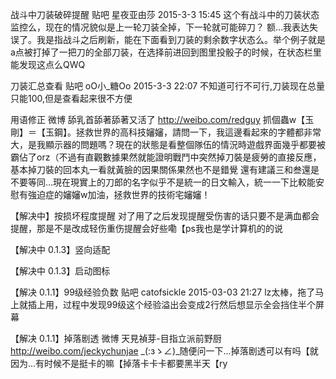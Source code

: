 战斗中刀装破碎提醒
贴吧 星夜亚由莎 2015-3-3 15:45
这个有战斗中的刀装状态监控么，现在的情况貌似是上一轮刀装全掉，下一轮就可能碎刀？
额...我表达失误了。我是指战斗之后刷新，能在下面看到刀装的剩余数字状态么。举个例子就是a点被打掉了一把刀的全部刀装，在选择前进回到图里投骰子的时候，在状态栏里能发现这点么QWQ

刀装汇总查看
贴吧 oO小_糖Oo 2015-3-3 22:07
不知道可行不可行,刀装现在总量只能100,但是查看起来很不方便

用语修正
微博 舔乳首舔著舔著又活了 http://weibo.com/redguy
抓個蟲w【玉剛】＝【玉鋼】。拯救世界的高科技嬸嬸，請問一下，我這邊看起來的字體都非常大，是我顯示器的問題嗎？現在的狀態是看整個隊伍的情況時遊戲界面幾乎都要被霸佔了orz（不過有直觀數據果然就能證明戰鬥中突然掉刀裝是疲勞的直接反應，基本掉刀裝的回本丸一看就黃臉的因果關係果然也不是錯覺
還有建議三和叁還是不要等同…現在現實上的刀郎的名字似乎不是統一的日文輸入，統一一下比較能安慰有強迫症的嬸嬸w加油，拯救世界的技術宅嬸嬸！


【解决中】按损坏程度提醒
对了用了之后发现提醒受伤害的话只要不是满血都会提醒，那是不是改成轻伤重伤提醒会好些嘞【ps我也是学计算机的的说

【解决中 0.1.3】竖向适配

【解决中 0.1.3】启动图标

【解决 0.1.1】99级经验负数
贴吧 catofsickle 2015-03-03 21:27
lz太棒，拖了马上就插上用，过程中发现99级这个经验溢出会变成2行然后想显示全会挡住半个屏幕

【解决 0.1.1】掉落剧透
微博 天見禎芽-目指立派前野厨 http://weibo.com/jeckychunjae
_(:зゝ∠)_随便问一下...掉落剧透可以有吗【就因为...有时候不是挺卡的嘛【掉落卡卡卡都要黑半天【ry
